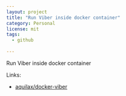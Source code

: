 ```yaml
---
layout: project
title: "Run Viber inside docker container"
category: Personal
license: mit
tags:
  - github
  
---
```


Run Viber inside docker container

Links:

* [aquilax/docker-viber](https://github.com/aquilax/docker-viber)
